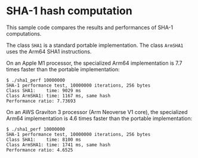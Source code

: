 # SHA-1 hash computation

This sample code compares the results and performances of SHA-1 computations.

The class `SHA1` is a standard portable implementation. The class `ArmSHA1`
uses the Arm64 SHA1 instructions.

On an Apple M1 processor, the specialized Arm64 implementation is 7.7 times faster
than the portable implementation:
~~~
$ ./sha1_perf 10000000
SHA-1 performance test, 10000000 iterations, 256 bytes
Class SHA1:    time: 9029 ms
Class ArmSHA1: time: 1167 ms, same hash
Performance ratio: 7.73693
~~~

On an AWS Graviton 3 processor (Arm Neoverse V1 core), the specialized Arm64
implementation is 4.6 times faster than the portable implementation:
~~~
$ ./sha1_perf 10000000
SHA-1 performance test, 10000000 iterations, 256 bytes
Class SHA1:    time: 8100 ms
Class ArmSHA1: time: 1741 ms, same hash
Performance ratio: 4.6525
~~~
